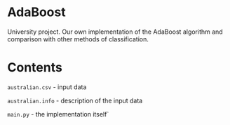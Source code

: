 # AdaBoost
University project. Our own implementation of the AdaBoost algorithm and comparison with other methods of classification.

# Contents
`australian.csv` - input data

`australian.info` - description of the input data

`main.py` - the implementation itself`